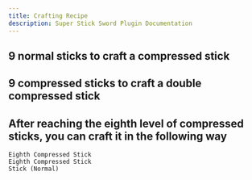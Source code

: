 ```yaml
---
title: Crafting Recipe
description: Super Stick Sword Plugin Documentation
---
```


## 9 normal sticks to craft a compressed stick
## 9 compressed sticks to craft a double compressed stick
## After reaching the eighth level of compressed sticks, you can craft it in the following way
```recipe
Eighth Compressed Stick
Eighth Compressed Stick
Stick (Normal)